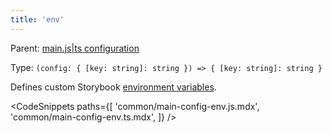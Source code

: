 ```yaml
---
title: 'env'
---
```


Parent: [main.js|ts configuration](./main-config.md)

Type: `(config: { [key: string]: string }) => { [key: string]: string }`

Defines custom Storybook [environment variables](../configure/environment-variables.md#using-storybook-configuration).

<!-- prettier-ignore-start -->

<CodeSnippets
  paths={[
    'common/main-config-env.js.mdx',
    'common/main-config-env.ts.mdx',
  ]}
/>

<!-- prettier-ignore-end -->
